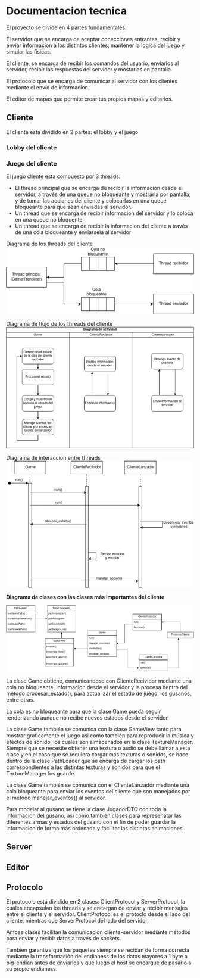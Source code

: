 # Documentacion tecnica

El proyecto se divide en 4 partes fundamentales: 

El servidor que se encarga de aceptar conecciones entrantes, recibir y enviar informacion a los distintos clientes, mantener la logica del juego y simular las físicas.

El cliente, se encarga de recibir los comandos del usuario, enviarlos al servidor, recibir las respuestas del servidor y mostarlas en pantalla.

El protocolo que se encarga de comunicar al servidor con los clientes mediante el envío de informacion.

El editor de mapas que permite crear tus propios mapas y editarlos.

## Cliente

El cliente esta dividido en 2 partes: el lobby y el juego

### Lobby del cliente

### Juego del cliente

El juego cliente esta compuesto por 3 threads:
- El thread principal que se encarga de recibir la informacion desde el servidor, a través de una queue no bloqueante y mostrarla por pantalla, y de tomar las acciones del cliente y colocarlas en una queue bloqueante para que sean enviadas al servidor.
- Un thread que se encarga de recibir informacion del servidor y lo coloca en una queue no bloquente
- Un thread que se encarga de recibir la informacion del cliente a través de una cola bloqueante y enviarsela al servidor

Diagrama de los threads del cliente
![img](imagenes/diagrama_thread_cliente_worms.drawio.png)

Diagrama de flujo de los threads del cliente
![img](imagenes/diagrama_actividad_cliente.drawio.png)


Diagrama de interaccion entre threads
![img](imagenes/diagrama_interaccion_threads.drawio.png)

**Diagrama de clases con las clases más importantes del cliente**

![img](imagenes/clases_importantes_cliente.png)

La clase Game obtiene, comunicandose con ClienteRecividor mediante una cola no bloqueante, informacion desde el servidor y la procesa dentro del método procesar_estado(), para actualizar el estado de juego, los gusanos, entre otras.

La cola es no bloqueante para que la clase Game pueda seguir renderizando aunque no recibe nuevos estados desde el servidor.

La clase Game también se comunica con la clase GameView tanto para mostrar graficamente el juego asi como también para reproducir la música y efectos de sonido, los cuales son almacenados en la clase TextureManager. Siempre que se necesite obtener una textura o audio se debe llamar a esta clase y en el caso que se requiera cargar mas texturas o sonidos, se hace dentro de la clase PathLoader que se encarga de cargar los path correspondientes a las distintas texturas y sonidos para que el TextureManager los guarde.

La clase Game también se comunica con el ClienteLanzador mediante una cola bloqueante para enviar los eventos del cliente que son manejados por el método manejar_eventos() al servidor.

Para modelar al gusano se tiene la clase JugadorDTO con toda la informacion del gusano, asi como tambien clases para represenatar las diferentes armas y estados del gusano con el fin de poder guardar la informacion de forma más ordenada y facilitar las distintas animaciones.


## Server


## Editor


## Protocolo

El protocolo está dividido en 2 clases: ClientProtocol y ServerProtocol, la cuales encapsulan los threads y se encargan de enviar y recibir mensajes entre el cliente y el servidor. ClientProtocol es el protoclo desde el lado del cliente, mientras que ServerProtocol del lado del servidor.

Ambas clases facilitan la comunicacion cliente-servidor mediante métodos para enviar y recibir datos a través de sockets.

También garantiza que los paquetes siempre se reciban de forma correcta mediante la transformación del endianess de los datos mayores a 1 byte a big-endian antes de enviarlos y que luego el host se encargue de pasarlo a su propio endianess.

